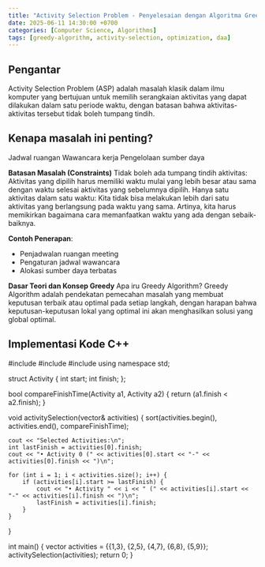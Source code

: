 ```yaml
---
title: "Activity Selection Problem - Penyelesaian dengan Algoritma Greedy"
date: 2025-06-11 14:30:00 +0700
categories: [Computer Science, Algorithms]
tags: [greedy-algorithm, activity-selection, optimization, daa] 
---
```


## Pengantar
Activity Selection Problem (ASP) adalah masalah klasik dalam ilmu
komputer yang bertujuan untuk memilih serangkaian aktivitas yang
dapat dilakukan dalam satu periode waktu, dengan batasan bahwa
aktivitas-aktivitas tersebut tidak boleh tumpang tindih.


## Kenapa masalah ini penting?
Jadwal ruangan
Wawancara kerja
Pengelolaan sumber daya

**Batasan Masalah (Constraints)**
Tidak boleh ada tumpang tindih aktivitas: Aktivitas yang
dipilih harus memiliki waktu mulai yang lebih besar atau
sama dengan waktu selesai aktivitas yang sebelumnya
dipilih.
Hanya satu aktivitas dalam satu waktu: Kita tidak bisa
melakukan lebih dari satu aktivitas yang berlangsung
pada waktu yang sama. Artinya, kita harus memikirkan
bagaimana cara memanfaatkan waktu yang ada dengan
sebaik-baiknya.

**Contoh Penerapan**:
- Penjadwalan ruangan meeting
- Pengaturan jadwal wawancara
- Alokasi sumber daya terbatas

**Dasar Teori dan Konsep Greedy**
Apa iru Greedy Algorithm?
Greedy Algorithm adalah pendekatan
pemecahan masalah yang membuat
keputusan terbaik atau optimal pada setiap
langkah, dengan harapan bahwa
keputusan-keputusan lokal yang optimal ini
akan menghasilkan solusi yang global
optimal.

## Implementasi Kode C++

#include <iostream>
#include <vector>
#include <algorithm>
using namespace std;

struct Activity {
    int start;
    int finish;
};

bool compareFinishTime(Activity a1, Activity a2) {
    return (a1.finish < a2.finish);
}

void activitySelection(vector<Activity>& activities) {
    sort(activities.begin(), activities.end(), compareFinishTime);
    
    cout << "Selected Activities:\n";
    int lastFinish = activities[0].finish;
    cout << "• Activity 0 (" << activities[0].start << "-" << activities[0].finish << ")\n";
    
    for (int i = 1; i < activities.size(); i++) {
        if (activities[i].start >= lastFinish) {
            cout << "• Activity " << i << " (" << activities[i].start << "-" << activities[i].finish << ")\n";
            lastFinish = activities[i].finish;
        }
    }
}

int main() {
    vector<Activity> activities = {{1,3}, {2,5}, {4,7}, {6,8}, {5,9}};
    activitySelection(activities);
    return 0;
}
